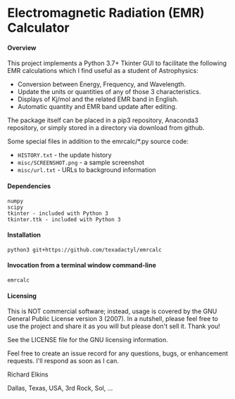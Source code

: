 Electromagnetic Radiation (EMR) Calculator
==========================================

#### Overview

This project implements a Python 3.7+ Tkinter GUI to facilitate the following EMR calculations which I find useful as a student of Astrophysics:
- Conversion between Energy, Frequency, and Wavelength.
- Update the units or quantities of any of those 3 characteristics.
- Displays of Kj/mol and the related EMR band in English.
- Automatic quantity and EMR band update after editing.

The package itself can be placed in a pip3 repository, Anaconda3 repository, or simply stored in a directory via download from github.

Some special files in addition to the emrcalc/*.py source code:
- ```HISTORY.txt``` - the update history
- ```misc/SCREENSHOT.png``` - a sample screenshot
- ```misc/url.txt``` - URLs to background information

#### Dependencies

```
numpy
scipy
tkinter - included with Python 3
tkinter.ttk - included with Python 3
```

#### Installation

```
python3 git+https://github.com/texadactyl/emrcalc
```

#### Invocation from a terminal window command-line

```
emrcalc
```

#### Licensing

This is NOT commercial software; instead, usage is covered by the GNU General Public License version 3 (2007). In a nutshell, please feel free to use the project and share it as you will but please don't sell it. Thank you!

See the LICENSE file for the GNU licensing information.

Feel free to create an issue record for any questions, bugs, or enhancement requests. I'll respond as soon as I can.

Richard Elkins

Dallas, Texas, USA, 3rd Rock, Sol, ...
